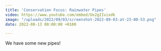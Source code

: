 ```yaml
---
title: 'Conservation Focus: Rainwater Pipes'
video: https://www.youtube.com/embed/Ux2gIIvixdk
image: "/uploads/2022/09/03/screenshot-2022-09-03-at-23-00-53.png"
date: 2022-08-13 00:00:00 +0100

---
```

We have some new pipes!